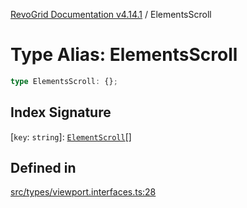 [RevoGrid Documentation v4.14.1](README.md) / ElementsScroll

# Type Alias: ElementsScroll

```ts
type ElementsScroll: {};
```

## Index Signature

 \[`key`: `string`\]: [`ElementScroll`](Interface.ElementScroll.md)[]

## Defined in

[src/types/viewport.interfaces.ts:28](https://github.com/revolist/revogrid/blob/925db466c3d20933669e374666cd0ddbe00cac19/src/types/viewport.interfaces.ts#L28)
